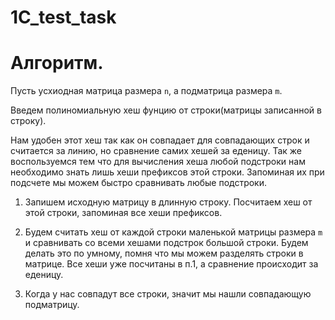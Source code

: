 # 1C_test_task

# Алгоритм.

Пусть усхиодная матрица размера `n`, а подматрица размера `m`.

Введем полиномиальную хеш фунцию от строки(матрицы записанной в строку).


Нам удобен этот хеш так как он совпадает для совпадающих строк и считается за линию, но сравнение самих хешей за еденицу. Так же воспользуемся тем что для вычисления хеша любой подстроки нам необходимо знать лишь хеши префиксов этой строки. Запоминая их при подсчете мы можем быстро сравнивать любые подстроки.


1. Запишем исходную матрицу в длинную строку. Посчитаем хеш от этой строки, запоминая все хеши префиксов.

2. Будем считать хеш от каждой строки маленькой матрицы размера `m` и сравнивать со всеми хешами подстрок большой строки. Будем делать это по умному, помня что мы можем разделять строки в матрице. Все хеши уже посчитаны в п.1, а сравнение происходит за еденицу.

3. Когда у нас совпадут все строки, значит мы нашли совпадающую подматрицу.


